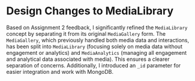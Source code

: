 # Design Changes to MediaLibrary

Based on Assignment 2 feedback, I significantly refined the `MediaLibrary` concept by separating it from its original `MediaGallery` form. The `MediaGallery`, which previously handled both media data and interactions, has been split into `MediaLibrary` (focusing solely on media data without engagement or analytics) and `MediaAnalytics` (managing all engagement and analytical data associated with media). This ensures a clearer separation of concerns. Additionally, I introduced an `_id` parameter for easier integration and work with MongoDB. 
